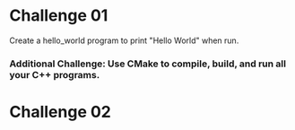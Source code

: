 # Challenge 01
Create a hello_world program to print "Hello World" when run. 

### Additional Challenge: Use CMake to compile, build, and run all your C++ programs.  

# Challenge 02

